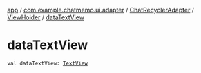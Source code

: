 [app](../../../index.md) / [com.example.chatmemo.ui.adapter](../../index.md) / [ChatRecyclerAdapter](../index.md) / [ViewHolder](index.md) / [dataTextView](./data-text-view.md)

# dataTextView

`val dataTextView: `[`TextView`](https://developer.android.com/reference/android/widget/TextView.html)